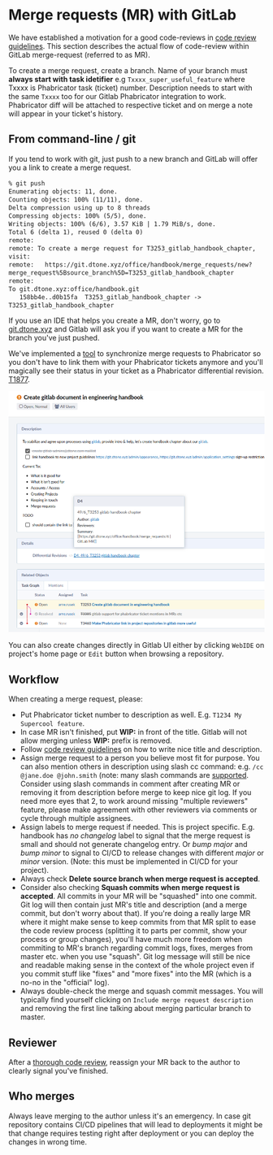 # Merge requests (MR) with GitLab

We have established a motivation for a good code-reviews in [code review guidelines](code-review). This section describes the actual flow of code-review within GitLab merge-request (referred to as MR).

To create a merge request, create a branch. Name of your branch must **always start with task idetifier** e.g `Txxxx_super_useful_feature` where Txxxx is Phabricator task (ticket) number. Description needs to start with the same `Txxxx` too for our Gitlab Phabricator integration to work. Phabricator diff will be attached to respective ticket and on merge a note will appear in your ticket's history.

## From command-line / git

If you tend to work with git, just push to a new branch and GitLab will offer you a link to create a merge request.

```
% git push
Enumerating objects: 11, done.
Counting objects: 100% (11/11), done.
Delta compression using up to 8 threads
Compressing objects: 100% (5/5), done.
Writing objects: 100% (6/6), 3.57 KiB | 1.79 MiB/s, done.
Total 6 (delta 1), reused 0 (delta 0)
remote:
remote: To create a merge request for T3253_gitlab_handbook_chapter, visit:
remote:   https://git.dtone.xyz/office/handbook/merge_requests/new?merge_request%5Bsource_branch%5D=T3253_gitlab_handbook_chapter
remote:
To git.dtone.xyz:office/handbook.git
   158bb4e..d0b15fa  T3253_gitlab_handbook_chapter -> T3253_gitlab_handbook_chapter
```

If you use an IDE that helps you create a MR, don't worry, go to [git.dtone.xyz](https://git.dtone.xyz/) and Gitlab will ask you if you want to create a MR for the branch you've just pushed.

We've implemented a [tool](https://git.dtone.xyz/office/gitlab_plugins) to synchronize merge requests to Phabricator so you don't have to link them with your Phabricator tickets anymore and you'll magically see their status in your ticket as a Phabricator differential revision. [T1877](https://phabricator.dtone.com/T1877).

![screenshot of phabricator ticket with differential revision](gitlab/phab_differential_in_ticket.png)

You can also create changes directly in Gitlab UI either by clicking `WebIDE` on project's home page or `Edit` button when browsing a repository.

## Workflow

When creating a merge request, please:

- Put Phabricator ticket number to description as well. E.g. `T1234 My Supercool feature`.
- In case MR isn't finished, put __WIP:__ in front of the title. Gitlab will not allow merging unless __WIP:__ prefix is removed.
- Follow [code review guidelines](code-review.html#writing-code-review-description) on how to write nice title and description.
- Assign merge request to a person you believe most fit for purpose. You can also mention others in description using slash cc command: e.g. `/cc @jane.doe @john.smith` (note: many slash commands are [supported](https://git.dtone.xyz/help/user/project/quick_actions). Consider using slash commands in comment after creating MR or removing it from description before merge to keep nice git log. If you need more eyes that 2, to work around missing "multiple reviewers" feature, please make agreement with other reviewers via comments or cycle through multiple assignees.
- Assign labels to merge request if needed. This is project specific. E.g. handbook has _no changelog_ label to signal that the merge request is small and should not generate changelog entry. Or _bump major_ and _bump minor_ to signal to CI/CD to release changes with different _major_ or _minor_ version. (Note: this must be implemented in CI/CD for your project).
- Always check __Delete source branch when merge request is accepted__.
- Consider also checking __Squash commits when merge request is accepted__. All commits in your MR will be "squashed" into one commit. Git log will then contain just MR's title and description (and a merge commit, but don't worry about that). If you're doing a really large MR where it might make sense to keep commits from that MR split to ease the code review process (splitting it to parts per commit, show your process or group changes), you'll have much more freedom when commiting to MR's branch regarding commit logs, fixes, merges from master etc. when you use "squash". Git log message will still be nice and readable making sense in the context of the whole project even if you commit stuff like "fixes" and "more fixes" into the MR (which is a no-no in the "official" log).
- Always double-check the merge and squash commit messages. You will typically find yourself clicking on `Include merge request description` and removing the first line talking about merging particular branch to master.

## Reviewer

After a [thorough code review](code-review), reassign your MR back to the author to clearly signal you've finished.

## Who merges

Always leave merging to the author unless it's an emergency. In case git repository contains CI/CD pipelines that will lead to deployments it might be that change requires testing right after deployment or you can deploy the changes in wrong time.
